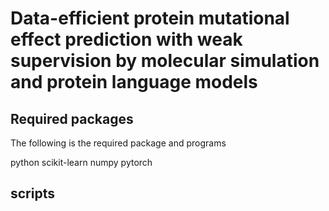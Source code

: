 # Data-efficient protein mutational effect prediction with weak supervision by molecular simulation and protein language models

## Required packages
The following is the required package and programs

python
scikit-learn
numpy
pytorch

## scripts


